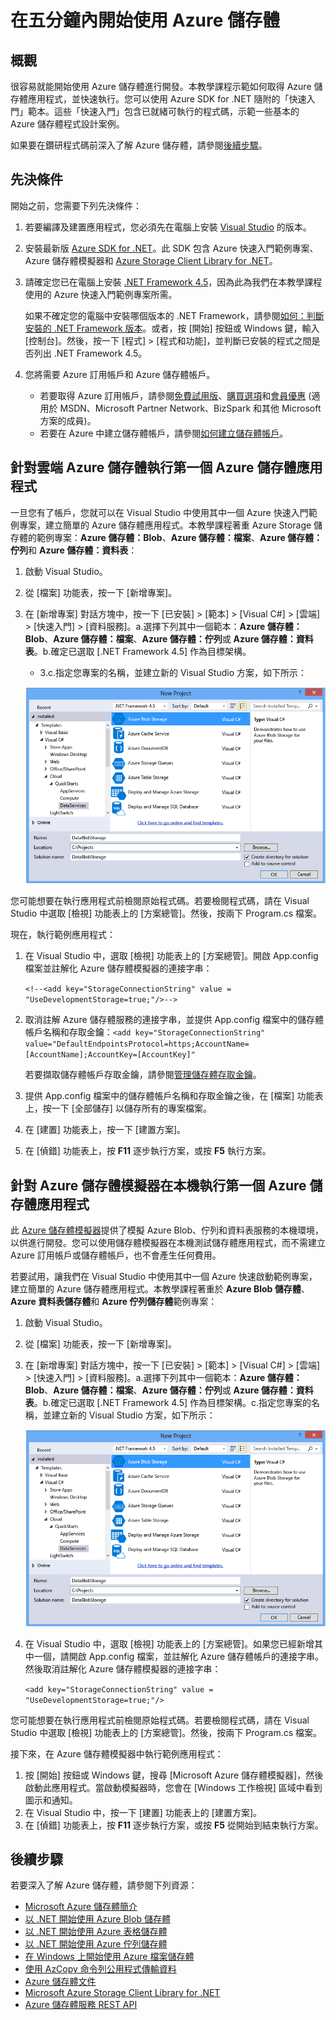 <properties 
	pageTitle="在五分鐘內開始使用 Azure 儲存體 | Microsoft Azure" 
	description="使用 Azure 儲存體快速入門、Visual Studio 和 Azure 儲存體模擬器，快速掌握 Microsoft Azure Blob、資料表和佇列。在五分鐘內執行第一個 Azure 儲存體應用程式" 
	services="storage" 
	documentationCenter=".net" 
	authors="tamram" 
	manager="carmonm" 
	editor="tysonn"/>

<tags 
	ms.service="storage" 
	ms.workload="storage" 
	ms.tgt_pltfrm="na" 
	ms.devlang="dotnet" 
	ms.topic="article" 
	ms.date="02/14/2016" 
	ms.author="tamram"/>

# 在五分鐘內開始使用 Azure 儲存體 

## 概觀

很容易就能開始使用 Azure 儲存體進行開發。本教學課程示範如何取得 Azure 儲存體應用程式，並快速執行。您可以使用 Azure SDK for .NET 隨附的「快速入門」範本。這些「快速入門」包含已就緒可執行的程式碼，示範一些基本的 Azure 儲存體程式設計案例。

如果要在鑽研程式碼前深入了解 Azure 儲存體，請參閱[後續步驟](#next-steps)。

## 先決條件

開始之前，您需要下列先決條件：

1. 若要編譯及建置應用程式，您必須先在電腦上安裝 [Visual Studio](https://www.visualstudio.com/) 的版本。 

2. 安裝最新版 [Azure SDK for .NET](https://azure.microsoft.com/downloads/)。此 SDK 包含 Azure 快速入門範例專案、Azure 儲存體模擬器和 [Azure Storage Client Library for .NET](https://msdn.microsoft.com/library/azure/dn261237.aspx)。

3. 請確定您已在電腦上安裝 [.NET Framework 4.5](http://www.microsoft.com/download/details.aspx?id=30653)，因為此為我們在本教學課程使用的 Azure 快速入門範例專案所需。

	如果不確定您的電腦中安裝哪個版本的 .NET Framework，請參閱[如何：判斷安裝的 .NET Framework 版本](https://msdn.microsoft.com/vstudio/hh925568.aspx)。或者，按 [開始] 按鈕或 Windows 鍵，輸入 [控制台]。然後，按一下 [程式] > [程式和功能]，並判斷已安裝的程式之間是否列出 .NET Framework 4.5。

4. 您將需要 Azure 訂用帳戶和 Azure 儲存體帳戶。

    - 若要取得 Azure 訂用帳戶，請參閱[免費試用版](https://azure.microsoft.com/pricing/free-trial/)、[購買選項](https://azure.microsoft.com/pricing/purchase-options/)和[會員優惠](https://azure.microsoft.com/pricing/member-offers/) (適用於 MSDN、Microsoft Partner Network、BizSpark 和其他 Microsoft 方案的成員)。
    - 若要在 Azure 中建立儲存體帳戶，請參閱[如何建立儲存體帳戶](storage-create-storage-account.md#create-a-storage-account)。

## 針對雲端 Azure 儲存體執行第一個 Azure 儲存體應用程式

一旦您有了帳戶，您就可以在 Visual Studio 中使用其中一個 Azure 快速入門範例專案，建立簡單的 Azure 儲存體應用程式。本教學課程著重 Azure Storage 儲存體的範例專案：**Azure 儲存體：Blob**、**Azure 儲存體：檔案**、**Azure 儲存體：佇列**和 **Azure 儲存體：資料表**：

1. 啟動 Visual Studio。
2. 從 [檔案] 功能表，按一下 [新增專案]。
3. 在 [新增專案] 對話方塊中，按一下 [已安裝] > [範本] > [Visual C#] > [雲端] > [快速入門] > [資料服務]。a.選擇下列其中一個範本：**Azure 儲存體：Blob**、**Azure 儲存體：檔案**、**Azure 儲存體：佇列**或 **Azure 儲存體：資料表**。b.確定已選取 [.NET Framework 4.5] 作為目標架構。
	- 3\.c.指定您專案的名稱，並建立新的 Visual Studio 方案，如下所示：
	
	![Azure 快速入門][Image1]

您可能想要在執行應用程式前檢閱原始程式碼。若要檢閱程式碼，請在 Visual Studio 中選取 [檢視] 功能表上的 [方案總管]。然後，按兩下 Program.cs 檔案。

現在，執行範例應用程式：

1.	在 Visual Studio 中，選取 [檢視] 功能表上的 [方案總管]。開啟 App.config 檔案並註解化 Azure 儲存體模擬器的連接字串：

	`<!--<add key="StorageConnectionString" value = "UseDevelopmentStorage=true;"/>-->`

2.	取消註解 Azure 儲存體服務的連接字串，並提供 App.config 檔案中的儲存體帳戶名稱和存取金鑰：`<add key="StorageConnectionString" value="DefaultEndpointsProtocol=https;AccountName=[AccountName];AccountKey=[AccountKey]"`

	若要擷取儲存體帳戶存取金鑰，請參閱[管理儲存體存取金鑰](storage-create-storage-account.md#manage-your-storage-access-keys)。

3.	提供 App.config 檔案中的儲存體帳戶名稱和存取金鑰之後，在 [檔案] 功能表上，按一下 [全部儲存] 以儲存所有的專案檔案。
4.	在 [建置] 功能表上，按一下 [建置方案]。
5.	在 [偵錯] 功能表上，按 **F11** 逐步執行方案，或按 **F5** 執行方案。


## 針對 Azure 儲存體模擬器在本機執行第一個 Azure 儲存體應用程式

此 [Azure 儲存體模擬器](storage-use-emulator.md)提供了模擬 Azure Blob、佇列和資料表服務的本機環境，以供進行開發。您可以使用儲存體模擬器在本機測試儲存體應用程式，而不需建立 Azure 訂用帳戶或儲存體帳戶，也不會產生任何費用。

若要試用，讓我們在 Visual Studio 中使用其中一個 Azure 快速啟動範例專案，建立簡單的 Azure 儲存體應用程式。本教學課程著重於 **Azure Blob 儲存體**、**Azure 資料表儲存體**和 **Azure 佇列儲存體**範例專案：

1. 啟動 Visual Studio。
2. 從 [檔案] 功能表，按一下 [新增專案]。
3. 在 [新增專案] 對話方塊中，按一下 [已安裝] > [範本] > [Visual C#] > [雲端] > [快速入門] > [資料服務]。a.選擇下列其中一個範本：**Azure 儲存體：Blob**、**Azure 儲存體：檔案**、**Azure 儲存體：佇列**或 **Azure 儲存體：資料表**。b.確定已選取 [.NET Framework 4.5] 作為目標架構。c.指定您專案的名稱，並建立新的 Visual Studio 方案，如下所示：
	
	![Azure 快速入門][Image1]

4.	在 Visual Studio 中，選取 [檢視] 功能表上的 [方案總管]。如果您已經新增其中一個，請開啟 App.config 檔案，並註解化 Azure 儲存體帳戶的連接字串。然後取消註解化 Azure 儲存體模擬器的連接字串：

	`<add key="StorageConnectionString" value = "UseDevelopmentStorage=true;"/>`

您可能想要在執行應用程式前檢閱原始程式碼。若要檢閱程式碼，請在 Visual Studio 中選取 [檢視] 功能表上的 [方案總管]。然後，按兩下 Program.cs 檔案。

接下來，在 Azure 儲存體模擬器中執行範例應用程式：

1.	按 [開始] 按鈕或 Windows 鍵，搜尋 [Microsoft Azure 儲存體模擬器]，然後啟動此應用程式。當啟動模擬器時，您會在 [Windows 工作檢視] 區域中看到圖示和通知。
2.	在 Visual Studio 中，按一下 [建置] 功能表上的 [建置方案]。 
3.	在 [偵錯] 功能表上，按 **F11** 逐步執行方案，或按 **F5** 從開始到結束執行方案。

## 後續步驟

若要深入了解 Azure 儲存體，請參閱下列資源：

* [Microsoft Azure 儲存體簡介](storage-introduction.md)
* [以 .NET 開始使用 Azure Blob 儲存體](storage-dotnet-how-to-use-blobs.md)
* [以 .NET 開始使用 Azure 表格儲存體](storage-dotnet-how-to-use-tables.md)
* [以 .NET 開始使用 Azure 佇列儲存體](storage-dotnet-how-to-use-queues.md)
* [在 Windows 上開始使用 Azure 檔案儲存體](storage-dotnet-how-to-use-files.md)
* [使用 AzCopy 命令列公用程式傳輸資料](storage-use-azcopy.md)
* [Azure 儲存體文件](https://azure.microsoft.com/documentation/services/storage/)
* [Microsoft Azure Storage Client Library for .NET](https://msdn.microsoft.com/library/azure/dn261237.aspx)
* [Azure 儲存體服務 REST API](https://msdn.microsoft.com/library/azure/dd179355.aspx)

[Image1]: ./media/storage-getting-started-guide/QuickStart.png
 

<!---HONumber=AcomDC_0218_2016-->